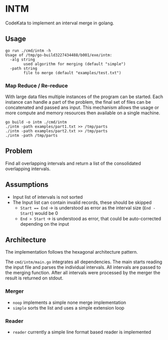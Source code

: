 # INTM

CodeKata to implement an interval merge in golang.

## Usage

    go run ./cmd/intm -h
    Usage of /tmp/go-build3227434488/b001/exe/intm:
      -alg string
            used algorithm for merging (default "simple")
      -path string
            file to merge (default "examples/test.txt")

### Map Reduce / Re-reduce

With large data files multiple instances of the program can be started. Each instance
can handle a part of the problem, the final set of files can be concatenated and passed
ans input. This mechanism allows the usage or more compute and memory resources then
available on a single machine.

    go build -o intm ./cmd/intm
    ./intm -path examples/part1.txt >> /tmp/parts
    ./intm -path examples/part2.txt >> /tmp/parts
    ./intm -path /tmp/parts

## Problem

Find all overlapping intervals and return a list of the consolidated overlapping intervals.

## Assumptions

* Input list of intervals is not sorted
* The Input list can contain invalid records, these should be skipped
  * `Start == End` -> is understood as error as the interval size (`End - Start`) would be 0
  * `End > Start` -> is understood as error, that could be auto-corrected depending on the input

## Architecture

The implementation follows the hexagonal architecture pattern.

The `cmd/intm/main.go` integrates all dependencies. The main starts reading the input file
and parses the individual intervals. All intervals are passed to the merging function.
After all intervals were processed by the merger the result is returned on stdout.

### Merger

* `noop` implements a simple none merge implementation
* `simple` sorts the list and uses a simple extension loop

### Reader

* `reader` currently a simple line format based reader is implemented
